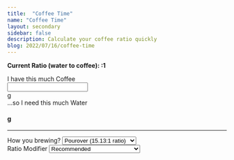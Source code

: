 ```yaml
---
title:  "Coffee Time"
name: "Coffee Time"
layout: secondary
sidebar: false
description: Calculate your coffee ratio quickly
blog: 2022/07/16/coffee-time
---
```


<div x-data="coffeeTime">
    <div class="row">
        <div class="col">
            <p><strong>Current Ratio (water to coffee): <span x-text="currentRatio"></span>:1</strong></p>
        </div>
    </div>
    <div class="row">
        <div class="col-12 mb-2">
            <label for="coffee">I have this much Coffee</label>
            <div class="input-group">
                <input name="coffee" id="coffee" type="number" class="form-control" x-model="coffee" x-on:change="updateAmts">
                <div class="input-group-append">
                    <span class="input-group-text">g</span>
                </div>
            </div>
        </div>
        <div class="col-12">
            <label for="water">...so I need this much Water</label>
            <div class="input-group">
                <h4><span x-text="water"></span>g</h4>
            </div>
        </div>
    </div>
    <hr>
    <div class="form-group">
        <label for="method">How you brewing?</label>
        <select name="method" id="method" type="number" class="form-control" x-model="currentRatio" x-on:change="recalcAmts">
            <option value="15.13">Pourover (15.13:1 ratio)</option>
            <option value="12">French Press (12:1 ratio)</option>
        </select>
    </div>
    <div class="form-group">
        <label for="modifiers">Ratio Modifier</label>
        <select class="form-control" name="modifiers" id="modifiers" x-on:change="modifyRatio">
            <option value="1">Recommended</option>
            <option value="1.1">Weak Coffee (10% more water)</option>
            <option value=".9">Strong Coffee (10% less water)</option>
        </select>
    </div>
<script>
      const modifiers = document.getElementById('modifiers');
      window.coffeeTime = function () {
        return {
            coffee: 0,
            water: 0,
            currentRatio: 0,
            units: 'm',
            recalcAmts(r = this.currentRatio) {
                this.water = (this.coffee * r).toFixed(0);
            },
            updateAmts(e) {
                // when one or the other changes, update it
                // first get the ratio; account for modifier
                let r = this.currentRatio * modifiers.value;
                // coffee was updated, so change water
                this.water = Math.ceil(this.coffee * r);
            },
            modifyRatio(e) {
                let ratioMod = e.target.value;
                this.recalcAmts(this.currentRatio * ratioMod);
            },
            getRatio(water, coffee) {
                return (this.water / this.coffee).toFixed(2);
            },
            getRatioString(water = this.water, coffee = this.coffee) {
                let r = this.getRatio(water, coffee)
                return `${r}:1`;
            },
            init() {
                this.water = 454.0;
                this.coffee = 30.0;
                this.currentRatio = this.getRatio(this.water, this.coffee);
            }
        }
      };
</script>